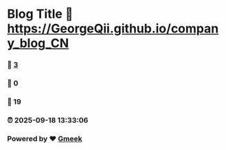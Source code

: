 # Blog Title :link: https://GeorgeQii.github.io/company_blog_CN 
### :page_facing_up: [3](https://GeorgeQii.github.io/company_blog_CN/tag.html) 
### :speech_balloon: 0 
### :hibiscus: 19 
### :alarm_clock: 2025-09-18 13:33:06 
### Powered by :heart: [Gmeek](https://github.com/Meekdai/Gmeek)
